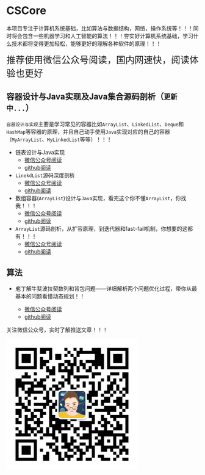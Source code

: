 # CSCore

本项目专注于计算机系统基础，比如算法与数据结构，网络，操作系统等！！！同时将会包含一些机器学习和人工智能的算法！！！夯实好计算机系统基础，学习什么技术都将变得更加轻松，能够更好的理解各种软件的原理！！！

<span style="content-align:center;font-size:18pt;font-color:red">推荐使用微信公众号阅读，国内网速快，阅读体验也更好</span>

## 容器设计与Java实现及Java集合源码剖析（`更新中...`）

`容器设计与实现`主要是学习常见的容器比如`ArrayList`、`LinkedList`、`Deque`和`HashMap`等容器的原理，并且自己动手使用`Java`实现对应的自己的容器（`MyArrayList`、`MyLinkedList`等等）！！！

- 链表设计与Java实现
  - [微信公众号阅读](https://mp.weixin.qq.com/s?__biz=Mzg3ODgyNDgwNg==&mid=2247483691&idx=1&sn=5f730f9ca5f84aa97a13a730ed6d85df&chksm=cf0c9d22f87b14347aed05fa3c0cd313f278618e43aef37cd4fc078fb124c9845b527ba55d3d&token=917021200&lang=zh)
  - [github阅读](./container/01-链表设计与实现.md)
- `LinekdList`源码深度剖析
  - [微信公众号阅读](https://mp.weixin.qq.com/s?__biz=Mzg3ODgyNDgwNg==&mid=2247483907&idx=1&sn=6281a11e6ed1917ecb3a10319474193d&chksm=cf0c9e0af87b171c7193949b5b7eb0b8f813b05b3d3b96ea784df86a3dde4286ad03908122da&token=917021200&lang=zh)
  - [github阅读](./container/02-linkedlist源码剖析.md)
- 数组容器(`ArrayList`)设计与`Java`实现，看完这个你不懂`ArrayList`，你找我！！！
  - [微信公众号阅读](https://mp.weixin.qq.com/s?__biz=Mzg3ODgyNDgwNg==&mid=2247483954&idx=1&sn=0671552fd0d33e0b07eab22f698ffaea&chksm=cf0c9e3bf87b172d1e336d7533a79c536600518c085a4104f30667469992e797ff526c732563&mpshare=1&scene=23&srcid=0706NTX8kMWtQryLVoqdqEYC&sharer_sharetime=1657120181327&sharer_shareid=236a49567847c05f78e6b440ce6dabff#rd)
  - [github阅读](./container/03-array容器设计与实现.md)
- `ArrayList`源码剖析，从扩容原理，到迭代器和fast-fail机制，你想要的这都有！！！
  - [微信公众号阅读](https://mp.weixin.qq.com/s?__biz=Mzg3ODgyNDgwNg==&mid=2247484031&idx=1&sn=f5b70f87f97a0a21f3fb88bd7343bb25&chksm=cf0c9e76f87b17608f27ff60da5df43d04939e04b4c771b27bc4283c520ddcf15e114d2872de&token=1155116583&lang=zh_CN#rd)
  - [github阅读](./container/04-arraylist源码剖析.md)

## 算法

- 庖丁解牛斐波拉契数列和背包问题——详细解析两个问题优化过程，带你从最基本的问题看懂动态规划！！

  - [微信公众号阅读](https://mp.weixin.qq.com/s?__biz=Mzg3ODgyNDgwNg==&mid=2247484109&idx=1&sn=4cd2040eacb04710694282192edeafc4&chksm=cf0c9ec4f87b17d2093a429755c0b3177ddeb39a96d77e210b03fe03f5a76968b7062234594a&token=1155116583&lang=zh_CN#rd)
  - [github阅读](./datastructr&algorithm/01-动态规划.md)

  

关注微信公众号，实时了解推送文章！！！

![](qrcode2.jpg)
